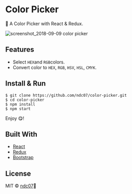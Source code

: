 # Color Picker

🌈 A Color Picker with React & Redux.

![screenshot_2018-09-09 color picker](https://user-images.githubusercontent.com/34389409/45758999-21c91800-bc51-11e8-9763-fca774cea7c6.png)

## Features

* Select `HEX`and `RGB`colors.
* Convert color to `HEX`, `RGB`, `HSV`, `HSL`, `CMYK`.

## Install & Run

```
$ git clone https://github.com/ndc07/color-picker.git
$ cd color-picker 
$ npm install
$ npm start
```

Enjoy 😋!

## Built With

* [React](https://reactjs.org/docs/getting-started.html)
* [Redux](https://redux.js.org/)
* [Bootstrap](http://getbootstrap.com/docs/4.1/getting-started/introduction/)

## License

MIT ©️ [ndc07](https://github.com/ndc07)💎
